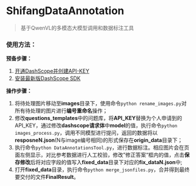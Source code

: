 # ShifangDataAnnotation

> 基于QwenVL的多模态大模型调用和数据标注工具

### 使用方法：

**预备步骤：**

1. [开通DashScope并创建API-KEY](https://help.aliyun.com/zh/dashscope/developer-reference/acquisition-and-configuration-of-api-key?spm=a2c4g.11186623.0.0.322a77945maUvO)
2. [安装最新版DashScope SDK](https://help.aliyun.com/zh/dashscope/developer-reference/install-dashscope-sdk?spm=a2c4g.11186623.0.0.322a17d9qWJXPI)

**操作步骤：**

1. 将待处理图片移动至**images**目录下，使用命令`python rename_images.py`对所有待处理的图片进行**编号重命名**操作；
2. 修改**questions_templates**中的问题库，将**API_KEY**替换为个人申请到的API_KEY，通过修改**dashscope请求体**中**model**的值，执行命令`python images_process.py`，调用不同模型进行提问，返回的数据将以**resposneN.json**(N与image编号相同)的形式保存在**origin_data**目录下；
3. 执行命令`python DataAnnotationsTool.py`，进行数据标注。相应图片会在页面左侧显示，对比参考数据进行人工校验，修改”修正答案“框内的值，点击**保存修改**后将对应字段的值写入**fixed_data**目录下对应的**fix_dataN.json**中;
4. 打开**fixed_data**目录，执行命令`python merge_jsonfiles.py`，合并得到最终要交付的文件**FinalResult**。
